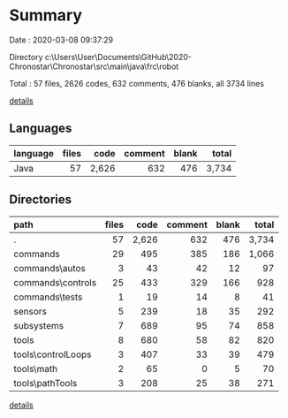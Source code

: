 # Summary

Date : 2020-03-08 09:37:29

Directory c:\Users\User\Documents\GitHub\2020-Chronostar\Chronostar\src\main\java\frc\robot

Total : 57 files,  2626 codes, 632 comments, 476 blanks, all 3734 lines

[details](details.md)

## Languages
| language | files | code | comment | blank | total |
| :--- | ---: | ---: | ---: | ---: | ---: |
| Java | 57 | 2,626 | 632 | 476 | 3,734 |

## Directories
| path | files | code | comment | blank | total |
| :--- | ---: | ---: | ---: | ---: | ---: |
| . | 57 | 2,626 | 632 | 476 | 3,734 |
| commands | 29 | 495 | 385 | 186 | 1,066 |
| commands\autos | 3 | 43 | 42 | 12 | 97 |
| commands\controls | 25 | 433 | 329 | 166 | 928 |
| commands\tests | 1 | 19 | 14 | 8 | 41 |
| sensors | 5 | 239 | 18 | 35 | 292 |
| subsystems | 7 | 689 | 95 | 74 | 858 |
| tools | 8 | 680 | 58 | 82 | 820 |
| tools\controlLoops | 3 | 407 | 33 | 39 | 479 |
| tools\math | 2 | 65 | 0 | 5 | 70 |
| tools\pathTools | 3 | 208 | 25 | 38 | 271 |

[details](details.md)
